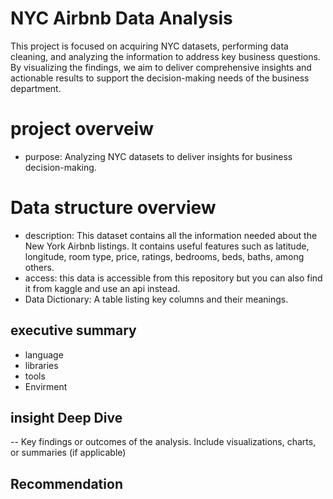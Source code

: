 # NYC Airbnb Data Analysis 
This project is focused on acquiring NYC datasets, performing data cleaning, and analyzing the information to address key business questions. By visualizing the findings, we aim to deliver comprehensive insights and actionable results to support the decision-making needs of the business department. 

# project overveiw
- purpose: Analyzing NYC datasets to deliver insights for business decision-making.

# Data structure overview
- description: This dataset contains all the information needed about the New York Airbnb listings.
It contains useful features such as latitude, longitude, room type, price, ratings, bedrooms, beds, baths, among others.
- access: this data is accessible from this repository but you can also find it from kaggle and use an api instead.
- Data Dictionary: A table listing key columns and their meanings.

## executive summary
- language
- libraries
- tools
- Envirment

## insight Deep Dive
-- Key findings or outcomes of the analysis.
Include visualizations, charts, or summaries (if applicable)

##  Recommendation


